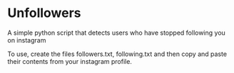 # Unfollowers
A simple python script that detects users who have stopped following you on instagram

To use, create the files followers.txt, following.txt and then copy and paste their contents from your instagram profile.

